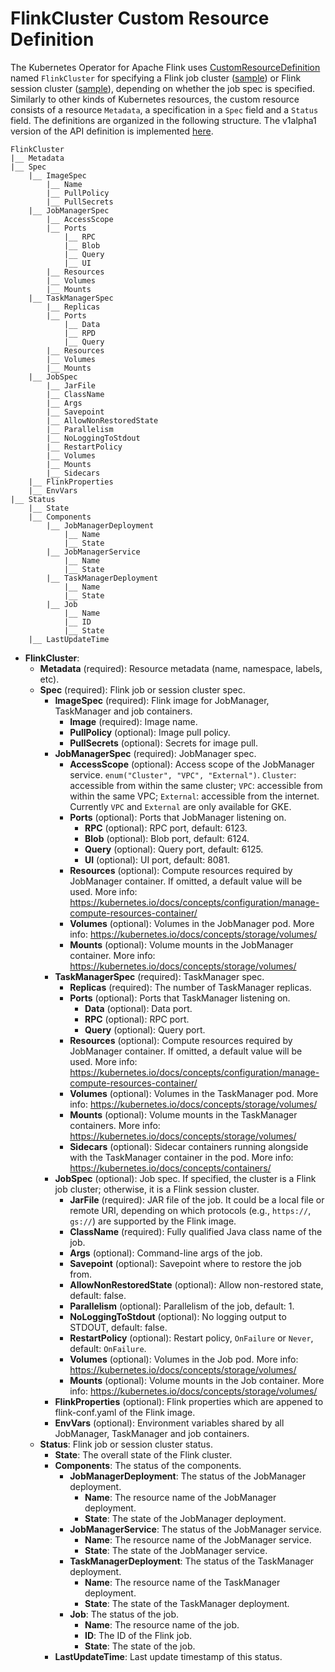# FlinkCluster Custom Resource Definition

The Kubernetes Operator for Apache Flink uses  [CustomResourceDefinition](https://kubernetes.io/docs/concepts/api-extension/custom-resources/)
named `FlinkCluster` for specifying a Flink job cluster ([sample](../config/samples/flinkoperator_v1alpha1_flinkjobcluster.yaml))
or Flink session cluster ([sample](../config/samples/flinkoperator_v1alpha1_flinksessioncluster.yaml)), depending on
whether the job spec is specified. Similarly to other kinds of Kubernetes resources, the custom resource consists of a
resource `Metadata`, a specification in a `Spec` field and a `Status` field. The definitions are organized in the
following structure. The v1alpha1 version of the API definition is implemented [here](../api/v1alpha1/flinkcluster_types.go).

```
FlinkCluster
|__ Metadata
|__ Spec
    |__ ImageSpec
        |__ Name
        |__ PullPolicy
        |__ PullSecrets
    |__ JobManagerSpec
        |__ AccessScope
        |__ Ports
            |__ RPC
            |__ Blob
            |__ Query
            |__ UI
        |__ Resources
        |__ Volumes
        |__ Mounts
    |__ TaskManagerSpec
        |__ Replicas
        |__ Ports
            |__ Data
            |__ RPD
            |__ Query
        |__ Resources
        |__ Volumes
        |__ Mounts
    |__ JobSpec
        |__ JarFile
        |__ ClassName
        |__ Args
        |__ Savepoint
        |__ AllowNonRestoredState
        |__ Parallelism
        |__ NoLoggingToStdout
        |__ RestartPolicy
        |__ Volumes
        |__ Mounts
        |__ Sidecars
    |__ FlinkProperties
    |__ EnvVars
|__ Status
    |__ State
    |__ Components
        |__ JobManagerDeployment
            |__ Name
            |__ State
        |__ JobManagerService
            |__ Name
            |__ State
        |__ TaskManagerDeployment
            |__ Name
            |__ State
        |__ Job
            |__ Name
            |__ ID
            |__ State
    |__ LastUpdateTime
```

* **FlinkCluster**:
  * **Metadata** (required): Resource metadata (name, namespace, labels, etc).
  * **Spec** (required): Flink job or session cluster spec.
    * **ImageSpec** (required): Flink image for JobManager, TaskManager and job containers.
      * **Image** (required): Image name.
      * **PullPolicy** (optional): Image pull policy.
      * **PullSecrets** (optional): Secrets for image pull.
    * **JobManagerSpec** (required): JobManager spec.
      * **AccessScope** (optional): Access scope of the JobManager service. `enum("Cluster", "VPC", "External")`.
        `Cluster`: accessible from within the same cluster; `VPC`: accessible from within the same VPC; `External`:
        accessible from the internet. Currently `VPC` and `External` are only available for GKE.
      * **Ports** (optional): Ports that JobManager listening on.
        * **RPC** (optional): RPC port, default: 6123.
        * **Blob** (optional): Blob port, default: 6124.
        * **Query** (optional): Query port, default: 6125.
        * **UI** (optional): UI port, default: 8081.
      * **Resources** (optional): Compute resources required by JobManager
        container. If omitted, a default value will be used.
        More info: https://kubernetes.io/docs/concepts/configuration/manage-compute-resources-container/
      * **Volumes** (optional): Volumes in the JobManager pod.
        More info: https://kubernetes.io/docs/concepts/storage/volumes/
      * **Mounts** (optional): Volume mounts in the JobManager container.
        More info: https://kubernetes.io/docs/concepts/storage/volumes/
    * **TaskManagerSpec** (required): TaskManager spec.
      * **Replicas** (required): The number of TaskManager replicas.
      * **Ports** (optional): Ports that TaskManager listening on.
        * **Data** (optional): Data port.
        * **RPC** (optional): RPC port.
        * **Query** (optional): Query port.
      * **Resources** (optional): Compute resources required by JobManager
        container. If omitted, a default value will be used.
        More info: https://kubernetes.io/docs/concepts/configuration/manage-compute-resources-container/
      * **Volumes** (optional): Volumes in the TaskManager pod.
        More info: https://kubernetes.io/docs/concepts/storage/volumes/
      * **Mounts** (optional): Volume mounts in the TaskManager containers.
        More info: https://kubernetes.io/docs/concepts/storage/volumes/
      * **Sidecars** (optional): Sidecar containers running alongside with the TaskManager container in the pod.
        More info: https://kubernetes.io/docs/concepts/containers/
    * **JobSpec** (optional): Job spec. If specified, the cluster is a Flink job cluster; otherwise, it is a Flink
      session cluster.
      * **JarFile** (required): JAR file of the job. It could be a local file or remote URI, depending on which
        protocols (e.g., `https://`, `gs://`) are supported by the Flink image.
      * **ClassName** (required): Fully qualified Java class name of the job.
      * **Args** (optional): Command-line args of the job.
      * **Savepoint** (optional): Savepoint where to restore the job from.
      * **AllowNonRestoredState** (optional):  Allow non-restored state, default: false.
      * **Parallelism** (optional):  Parallelism of the job, default: 1.
      * **NoLoggingToStdout** (optional):  No logging output to STDOUT, default: false.
      * **RestartPolicy** (optional):   Restart policy, `OnFailure` or `Never`, default: `OnFailure`.
      * **Volumes** (optional): Volumes in the Job pod.
        More info: https://kubernetes.io/docs/concepts/storage/volumes/
      * **Mounts** (optional): Volume mounts in the Job container.
        More info: https://kubernetes.io/docs/concepts/storage/volumes/
    * **FlinkProperties** (optional): Flink properties which are appened to flink-conf.yaml of the Flink image.
    * **EnvVars** (optional): Environment variables shared by all JobManager, TaskManager and job containers.
  * **Status**: Flink job or session cluster status.
    * **State**: The overall state of the Flink cluster.
    * **Components**: The status of the components.
      * **JobManagerDeployment**: The status of the JobManager deployment.
        * **Name**: The resource name of the JobManager deployment.
        * **State**: The state of the JobManager deployment.
      * **JobManagerService**: The status of the JobManager service.
        * **Name**: The resource name of the JobManager service.
        * **State**: The state of the JobManager service.
      * **TaskManagerDeployment**: The status of the TaskManager deployment.
        * **Name**: The resource name of the TaskManager deployment.
        * **State**: The state of the TaskManager deployment.
      * **Job**: The status of the job.
        * **Name**: The resource name of the job.
        * **ID**: The ID of the Flink job.
        * **State**: The state of the job.
    * **LastUpdateTime**: Last update timestamp of this status.
